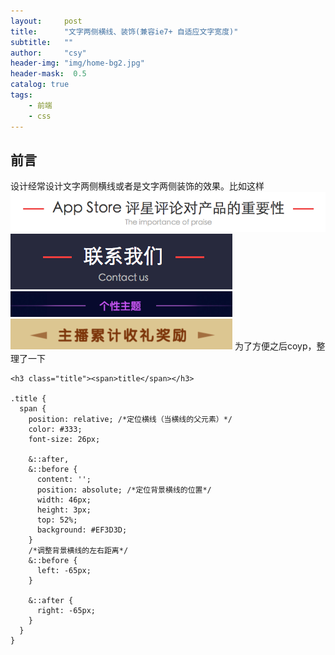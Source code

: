 ```yaml
---
layout:     post
title:      "文字两侧横线、装饰(兼容ie7+ 自适应文字宽度)"
subtitle:   ""
author:     "csy"
header-img: "img/home-bg2.jpg"
header-mask:  0.5
catalog: true
tags:
    - 前端
    - css
---
```


## 前言

设计经常设计文字两侧横线或者是文字两侧装饰的效果。比如这样
![](/img/title/demo1.png)
![](/img/title/demo2.png)
![](/img/title/demo3.png)
![](/img/title/demo4.png)
为了方便之后coyp，整理了一下
```
<h3 class="title"><span>title</span></h3>

.title {
  span {
    position: relative; /*定位横线（当横线的父元素）*/
    color: #333;
    font-size: 26px;

    &::after,
    &::before {
      content: '';
      position: absolute; /*定位背景横线的位置*/
      width: 46px;
      height: 3px;
      top: 52%;
      background: #EF3D3D;
    }
    /*调整背景横线的左右距离*/
    &::before {
      left: -65px;
    }

    &::after {
      right: -65px;
    }
  }
}
```

